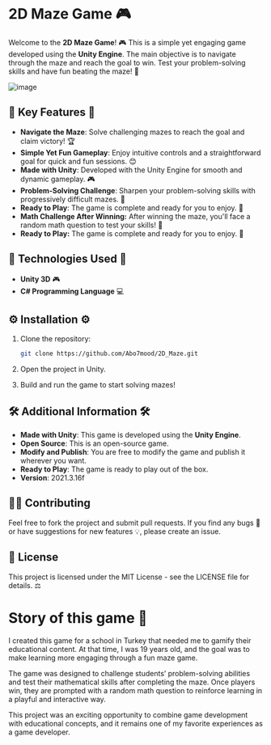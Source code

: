 # 2D Maze Game 🎮

Welcome to the **2D Maze Game**! 🎮 This is a simple yet engaging game developed using the **Unity Engine**. The main objective is to navigate through the maze and reach the goal to win. Test your problem-solving skills and have fun beating the maze! 🧩

![image](https://github.com/user-attachments/assets/1ebea80f-d0ab-4d8f-8a81-a1d50449292c)

## 🌟 Key Features 🌟

- **Navigate the Maze**: Solve challenging mazes to reach the goal and claim victory! 🏆
- **Simple Yet Fun Gameplay**: Enjoy intuitive controls and a straightforward goal for quick and fun sessions. 😊
- **Made with Unity**: Developed with the Unity Engine for smooth and dynamic gameplay. 🎮
- **Problem-Solving Challenge**: Sharpen your problem-solving skills with progressively difficult mazes. 🧠
- **Ready to Play**: The game is complete and ready for you to enjoy. 🎉
- **Math Challenge After Winning:** After winning the maze, you'll face a random math question to test your skills! 🧮
- **Ready to Play:** The game is complete and ready for you to enjoy. 🎉

## 🔧 Technologies Used 🔧

- **Unity 3D** 🎮
- **C# Programming Language** 💻

## ⚙️ Installation ⚙️

1. Clone the repository:

   ```bash
   git clone https://github.com/Abo7mood/2D_Maze.git
   ```
2. Open the project in Unity.
3. Build and run the game to start solving mazes!

## 🛠️ Additional Information 🛠️

- **Made with Unity**: This game is developed using the **Unity Engine**.
- **Open Source**: This is an open-source game.
- **Modify and Publish**: You are free to modify the game and publish it wherever you want.
- **Ready to Play**: The game is ready to play out of the box.
- **Version**: 2021.3.16f

## 🧑‍🤝 Contributing

Feel free to fork the project and submit pull requests. If you find any bugs 🐞 or have suggestions for new features 💡, please create an issue.

## 📜 License

This project is licensed under the MIT License - see the LICENSE file for details. ⚖️

# Story of this game 📖

I created this game for a school in Turkey that needed me to gamify their educational content. At that time, I was 19 years old, and the goal was to make learning more engaging through a fun maze game.

The game was designed to challenge students’ problem-solving abilities and test their mathematical skills after completing the maze. Once players win, they are prompted with a random math question to reinforce learning in a playful and interactive way.

This project was an exciting opportunity to combine game development with educational concepts, and it remains one of my favorite experiences as a game developer.


